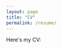 ```yaml
---
layout: page
title: "CV"
permalink: /resume/
---
```


Here's my CV:

<object data="/assets/theActualCV_for_github_jan24.pdf" width="100%" height="600"></object>
